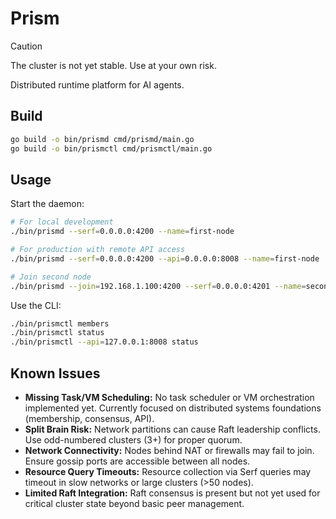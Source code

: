 # Prism

> [!CAUTION]
> The cluster is not yet stable. Use at your own risk.

Distributed runtime platform for AI agents.

## Build

```bash
go build -o bin/prismd cmd/prismd/main.go
go build -o bin/prismctl cmd/prismctl/main.go
```

## Usage

Start the daemon:
```bash
# For local development
./bin/prismd --serf=0.0.0.0:4200 --name=first-node

# For production with remote API access
./bin/prismd --serf=0.0.0.0:4200 --api=0.0.0.0:8008 --name=first-node

# Join second node 
./bin/prismd --join=192.168.1.100:4200 --serf=0.0.0.0:4201 --name=second-node
```

Use the CLI:
```bash
./bin/prismctl members
./bin/prismctl status
./bin/prismctl --api=127.0.0.1:8008 status
```


## Known Issues

- **Missing Task/VM Scheduling:** No task scheduler or VM orchestration implemented yet. Currently focused on distributed systems foundations (membership, consensus, API).
- **Split Brain Risk:** Network partitions can cause Raft leadership conflicts. Use odd-numbered clusters (3+) for proper quorum.
- **Network Connectivity:** Nodes behind NAT or firewalls may fail to join. Ensure gossip ports are accessible between all nodes.
- **Resource Query Timeouts:** Resource collection via Serf queries may timeout in slow networks or large clusters (>50 nodes).
- **Limited Raft Integration:** Raft consensus is present but not yet used for critical cluster state beyond basic peer management.